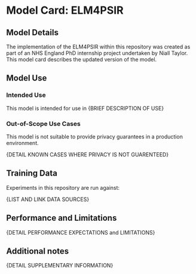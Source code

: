 # Model Card: ELM4PSIR

## Model Details

The implementation of the ELM4PSIR within this repository was created as part of an NHS England PhD internship project undertaken by Niall Taylor. This model card describes the updated version of the model.

## Model Use
### Intended Use

This model is intended for use in {BRIEF DESCRIPTION OF USE}

### Out-of-Scope Use Cases

This model is not suitable to provide privacy guarantees in a production environment.

{DETAIL KNOWN CASES WHERE PRIVACY IS NOT GUARENTEED}

## Training Data

Experiments in this repository are run against:

{LIST AND LINK DATA SOURCES}

## Performance and Limitations

{DETAIL PERFORMANCE EXPECTATIONS and LIMITATIONS}
## Additional notes

{DETAIL SUPPLEMENTARY INFORMATION}
